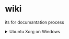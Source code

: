 # wiki
its for documantation process

<details>
<summary>Ubuntu Xorg on Windows</summary>

## Sub intro

## install wsl
```
sudo apt update && sudo apt upgrade
sudo apt install xfce4 xrdp
sudo sed -i 's/3389/3388/g' /etc/xrdp/xrdp.ini

sudo /etc/init.d/xrdp start
```
## add another user
su root
apt-get install sudo -y
sudo adduser micha3057 sudo
chmod  0440  /etc/sudoers
RESTART WSL
sudo echo "Hello World!"

## start up with another user
wsl --user [NEWUSERNAME]

## remote connection:
localhost:3388

</details>